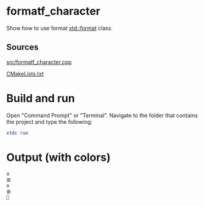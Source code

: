 # formatf_character

Show how to use format [xtd::format](../../../../src/xtd.core/include/xtd/format.h) class.

## Sources

[src/formatf_character.cpp](src/formatf_character.cpp)

[CMakeLists.txt](CMakeLists.txt)

# Build and run

Open "Command Prompt" or "Terminal". Navigate to the folder that contains the project and type the following:

```cmake
xtdc run
```

# Output (with colors)

```
a
亰
a
亰
🐨
```


